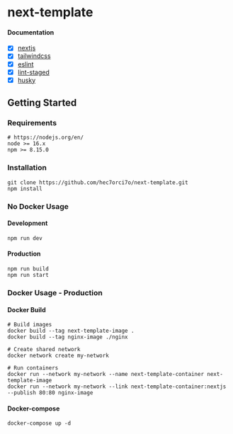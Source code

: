# next-template

#### Documentation
- [x] [nextjs](https://nextjs.org/)
- [x] [tailwindcss](https://tailwindcss.com/)
- [x] [eslint](https://eslint.org/)
- [x] [lint-staged](https://github.com/okonet/lint-staged)
- [x] [husky](https://github.com/typicode/husky)

## Getting Started

### Requirements

```
# https://nodejs.org/en/
node >= 16.x  
npm >= 8.15.0
```

### Installation

```
git clone https://github.com/hec7orci7o/next-template.git
npm install
```

### No Docker Usage

#### Development

```
npm run dev
```

#### Production

```
npm run build
npm run start
```

### Docker Usage - Production

#### Docker Build

```
# Build images
docker build --tag next-template-image .
docker build --tag nginx-image ./nginx

# Create shared network
docker network create my-network

# Run containers
docker run --network my-network --name next-template-container next-template-image
docker run --network my-network --link next-template-container:nextjs --publish 80:80 nginx-image
```

#### Docker-compose

```
docker-compose up -d
```
